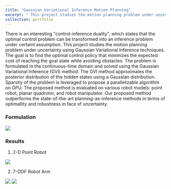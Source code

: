 ```yaml
---
title: "Gaussian Variational Inference Motion Planning"
excerpt: " This project studies the motion planning problem under uncertainty using Gaussian Variational Inference techniques. <br/>"
collection: portfolio
---
```


There is an interesting "control-inference duality", which states that the optimal control problem can be transformed into an inference problem under certaint assumption. This project studies the motion planning problem under uncertainty using Gaussian Variational Inference techniques. The goal is to find the optimal control policy that minimizes the expected cost of reaching the goal state while avoiding obstacles. The problem is formulated in the continuous-time domain and solved using the Gaussian Variational Inference (GVI) method. The GVI method approximates the posterior distribution of the hidden states using a Gaussian distribution. Sparsity of the problem is leveraged to propose a parallelizable algorithm on GPU. The proposed method is evaluated on various robot models: point robot, planar quadrotor, and robot manipulator. Our proposed method outperforms the state-of-the-art planning-as-inference methods in terms of optimallity and robustness in face of uncertainty.

### Formulation

<img src='https://hzyu17.github.io/hongzheyu.github.io/images/formulation_gvimp.png'>

### Results
1. 2-D Point Robot
<img src='https://hzyu17.github.io/hongzheyu.github.io/images/gvimp_2d_all.png'>

2. 7-DOF Robot Arm
<img src='https://hzyu17.github.io/hongzheyu.github.io/images/RRTConnect_disturbed.png'>

<img src='https://hzyu17.github.io/hongzheyu.github.io/images/GVIMP_disturbed.png'>